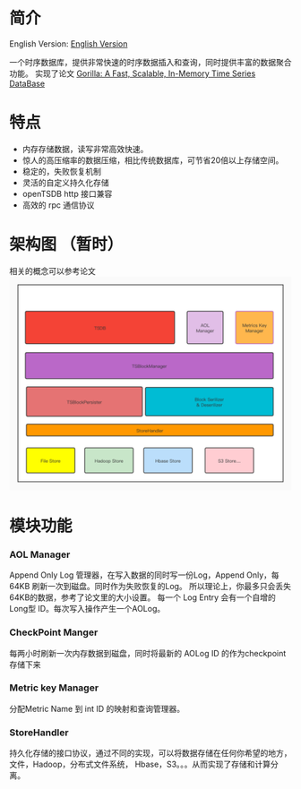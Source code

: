 # 简介
English Version: [English Version](/README_EN.md)

一个时序数据库，提供非常快速的时序数据插入和查询，同时提供丰富的数据聚合功能。
实现了论文 [Gorilla: A Fast, Scalable, In-Memory Time Series DataBase](http://www.vldb.org/pvldb/vol8/p1816-teller.pdf)

# 特点
- 内存存储数据，读写非常高效快速。
- 惊人的高压缩率的数据压缩，相比传统数据库，可节省20倍以上存储空间。
- 稳定的，失败恢复机制
- 灵活的自定义持久化存储
- openTSDB http 接口兼容
- 高效的 rpc 通信协议


# 架构图 （暂时）
相关的概念可以参考论文
![Architecture](https://github.com/zhou-jered/RapidTSDB/raw/master/docs/images/TSBlock%20Management.jpg)


# 模块功能

### AOL Manager
Append Only Log 管理器，在写入数据的同时写一份Log，Append Only，每64KB 刷新一次到磁盘。同时作为失败恢复的Log。
所以理论上，你最多只会丢失64KB的数据，参考了论文里的大小设置。
每一个 Log Entry 会有一个自增的Long型 ID。每次写入操作产生一个AOLog。

### CheckPoint Manger
每两小时刷新一次内存数据到磁盘，同时将最新的 AOLog ID 的作为checkpoint存储下来

### Metric key Manager
分配Metric Name 到 int ID 的映射和查询管理器。

### StoreHandler
持久化存储的接口协议，通过不同的实现，可以将数据存储在任何你希望的地方，文件，Hadoop，分布式文件系统，
Hbase，S3。。。从而实现了存储和计算分离。


